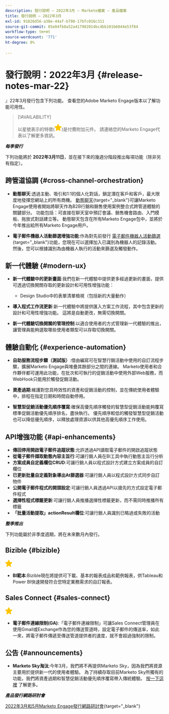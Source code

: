 ```yaml
---
description: 發行說明 — 2022年3月 — Marketo檔案 — 產品檔案
title: 發行說明 — 2022年3月
exl-id: 91826d56-a38e-44af-b798-17bfc016c311
source-git-commit: 85e04fb8a52a417982014bc4bb101b6044e53f84
workflow-type: tm+mt
source-wordcount: '771'
ht-degree: 0%

---
```


# 發行說明：2022年3月 {#release-notes-mar-22}

』22年3月發行包含下列功能。 查看您的Adobe Marketo Engage版本以了解功能可用性。

>[!AVAILABILITY]
>
>以星號表示的特徵(![星星](assets/yellow-star.png))是付費附加元件。 請連絡您的Marketo Engage代表以了解更多資訊。

**_每季發行_**

下列功能將於 **2022年3月11日**，並在接下來的幾週分階段推出每項功能（除非另有指定）。

## 跨管道協調 {#cross-channel-orchestration}

* **動態聊天**:透過主動、吸引和1:1的個人化對話，鎖定潛在客戶和客戶，最大限度地發揮您網站上的所有商機。 [動態聊天](/help/marketo/product-docs/demand-generation/dynamic-chat/dynamic-chat-overview.md){target=&quot;_blank&quot;}可讓Marketo Engage使用者開始將聊天作為B2B行銷和銷售使用案例整合式跨管道體驗的關鍵部分。 功能包括：可直接在聊天室中預訂會議、銷售機會路由、入門模板、拖放式對話建立等。 動態聊天包含在所有Marketo Engage包中，並將於今年推出給所有Marketo Engage用戶。

* **電子郵件機器人活動篩選增強功能**:作為對先前發行 [電子郵件機器人活動篩選](/help/marketo/product-docs/administration/email-setup/filtering-email-bot-activity.md){target=&quot;_blank&quot;}功能，您現在可以選擇加入已識別為機器人的記錄活動。 然後，您可以根據識別為由機器人執行的活動來篩選及觸發動作。

## 新一代體驗 {#modern-ux}

* **新一代體驗中的更新畫面**:我們在新一代體驗中提供更多經過更新的畫面，提供可透過切換開關存取的更新設計和可用性增強功能：

   * Design Studio中的表單清單檢視（包括新的大量動作）

* **導入程式工作流更新**:新一代體驗中將提供匯入方案工作流程，其中包含更新的設計和可用性增強功能。 這將是自動更改，無需切換開關。

* **新一代體驗切換開關的管理控制**:以適合使用者的方式管理新一代體驗的推出，讓管理員能夠選取哪些使用者類型可以存取切換開關。

## 體驗自動化 {#experience-automation}

* **自助服務流程步驟（測試版）**:借由編寫可在智慧行銷活動中使用的自訂流程步驟，擴展Marketo Engage與堆疊其餘部分之間的連線。 Marketo使用者和合作夥伴都可運用此功能，在批次和可執行的促銷活動中使用外部Web服務，而WebHook只能用於觸發促銷活動。

* **資產過期**:維護對您具時效性的資產和促銷活動的控制，並在傳統使用者體驗中，排程在指定日期和時間自動停用。

* **智慧型促銷活動優先順序覆寫**:確保高優先順序觸發的智慧型促銷活動能夠覆寫標準促銷活動優先順序排名，盡快執行。 優先順序較低的觸發智慧型促銷活動也可以降低優先順序，以釋放處理資源以供其他高優先順序工作使用。

## API增強功能 {#api-enhancements}

* **傳回停用開啟電子郵件追蹤狀態**:允許透過API讀取電子郵件的開啟追蹤狀態
* **從電子郵件擷取動態內容主旨行**:可讓行銷人員在BI工具中執行動態主旨行分析
* **方案成員自定義欄位CRUD**:可讓行銷人員以程式設計方式建立方案成員的自訂欄位
* **已更新批量自定義對象導出At篩選器**:可讓行銷人員以程式設計方式同步自訂物件
* **公開電子郵件程式的開頭設定**:可讓行銷人員透過API以搶先的方式設定電子郵件程式
* **選擇性程式標籤更新**:可讓行銷人員推播選擇性標籤更新，而不需同時推播所有標籤
* **「批量活動提取」actionResult欄位**:可讓行銷人員識別已略過或失敗的活動

**_整季推出_**

下列功能屬於非季度週期，將在未來數月內發行。

## Bizible {#bizible}

![（星號）](assets/yellow-star.png)

* **BI範本**:Bizible現在將提供可下載、基本的報表成品和範例報表，供Tableau和Power BI快速開發符合您特定業務需求的自訂報表。

## Sales Connect {#sales-connect}

![（星號）](assets/yellow-star.png)

* **電子郵件連線限制(GA)**:「電子郵件連線限制」可讓Sales Connect管理員在使用Gmail或Exchange作為您的傳送管道時，設定電子郵件的傳送率，如此一來，將電子郵件傳遞至傳送管道提供者的速度，就不會超過強制的限制。

## 公告 {#announcements}

* **Marketo Sky淘汰**:今年3月，我們將不再提供Marketo Sky，因為我們將資源主要用於提供新一代的使用者體驗。 為了持續存取目前Marketo Sky所獨有的功能，我們將資產過期和智慧促銷活動優先順序覆寫帶入傳統體驗。 [按一下這裡](https://nation.marketo.com/t5/the-modern-ux/marketo-sky-deprecation-notice/ba-p/320115#M33) 了解更多。

**_產品發行網路研討會_**

[2022年3月和5月Marketo Engage發行網路研討會](https://engage.marketo.com/2022_March_May_Release_Webinar_DemandPage.html){target=&quot;_blank&quot;}
